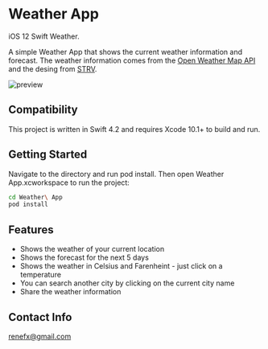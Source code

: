 # Weather App
iOS 12 Swift Weather.

A simple Weather App that shows the current weather information and forecast. The weather information comes from the [Open Weather Map API](http://openweathermap.org/api) and the desing from [STRV](https://scene.zeplin.io/project/5a21639ca775db17f17fef1d). 

![preview](./app-weather.gif)

## Compatibility
This project is written in Swift 4.2 and requires Xcode 10.1+ to build and run.

## Getting Started
Navigate to the directory and run pod install. Then open Weather App.xcworkspace to run the project:
```sh
cd Weather\ App
pod install
```

## Features
* Shows the weather of your current location
* Shows the forecast for the next 5 days
* Shows the weather in Celsius and Farenheint - just click on a temperature
* You can search another city by clicking on the current city name
* Share the weather information


## Contact Info
renefx@gmail.com
